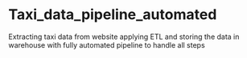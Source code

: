 # Taxi_data_pipeline_automated
Extracting taxi data from website applying ETL and storing the data in warehouse with fully automated pipeline to handle all steps
